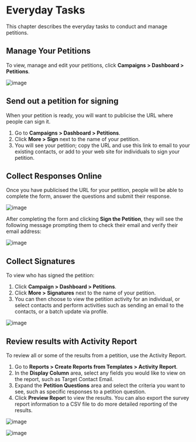 # Everyday Tasks

This chapter describes the everyday tasks to conduct and manage
petitions.

## Manage Your Petitions

To view, manage and edit your petitions, click **Campaigns > Dashboard > Petitions**.

![image](../img/petition_dashboard.png)

## Send out a petition for signing

When your petition is ready, you will want to publicise the URL where
people can sign it.

1.  Go to **Campaigns > Dashboard > Petitions**.
2.  Click **More > Sign** next to the name of your petition.
3.  You will see your petition; copy the URL and use this link to email
    to your existing contacts, or add to your web site for individuals
    to sign your petition.

## Collect Responses Online

Once you have publicised the URL for your petition, people will be able
to complete the form, answer the questions and submit their response.

![image](../img/petition_signing.png)

After completing the form and clicking **Sign the Petition**, they will
see the following message prompting them to check their email and verify
their email address:

![image](../img/petition_thankyou.png) 

## Collect Signatures

To view who has signed the petition:

1.  Click **Campaign > Dashboard > Petitions**.
2.  Click **More > Signatures** next to the name of your petition.
3.  You can then choose to view the petition activity for an individual,
    or select contacts and perform activities such as sending an email
    to the contacts, or a batch update via profile.

![image](../img/petition_signatures_email.png)

## Review results with Activity Report

To review all or some of the results from a petition, use the Activity
Report.

1.  Go to **Reports > Create Reports from Templates > Activity
    Report**.
2.  In the **Display Column** area, select any fields you would like to
    view on the report, such as Target Contact Email.
3.  Expand the **Petition Questions** area and select the criteria you
    want to see, such as specific responses to a petition question.
4.  Click **Preview Repor**t to view the results. You can also export
    the survey report information to a CSV file to do more detailed
    reporting of the results. 

![image](../img/activity%20report%201.jpg) 


![image](../img/activity%20report%202.jpg) 



